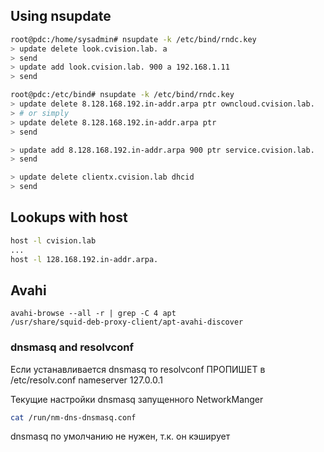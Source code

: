 ## Using nsupdate

```bash
root@pdc:/home/sysadmin# nsupdate -k /etc/bind/rndc.key
> update delete look.cvision.lab. a
> send
> update add look.cvision.lab. 900 a 192.168.1.11
> send

root@pdc:/etc/bind# nsupdate -k /etc/bind/rndc.key
> update delete 8.128.168.192.in-addr.arpa ptr owncloud.cvision.lab.
> # or simply
> update delete 8.128.168.192.in-addr.arpa ptr
> send
```

```bash
> update add 8.128.168.192.in-addr.arpa 900 ptr service.cvision.lab.
> send
```

```bash
> update delete clientx.cvision.lab dhcid
> send
```


## Lookups with host

```bash
host -l cvision.lab
...
host -l 128.168.192.in-addr.arpa.

```

## Avahi

```
avahi-browse --all -r | grep -C 4 apt
/usr/share/squid-deb-proxy-client/apt-avahi-discover
```


### dnsmasq and resolvconf

Если устанавливается dnsmasq то resolvconf ПРОПИШЕТ в /etc/resolv.conf nameserver 127.0.0.1

Текущие настройки dnsmasq запущенного NetworkManger

``` bash
cat /run/nm-dns-dnsmasq.conf
```
dnsmasq по умолчанию не нужен, т.к. он кэширует
